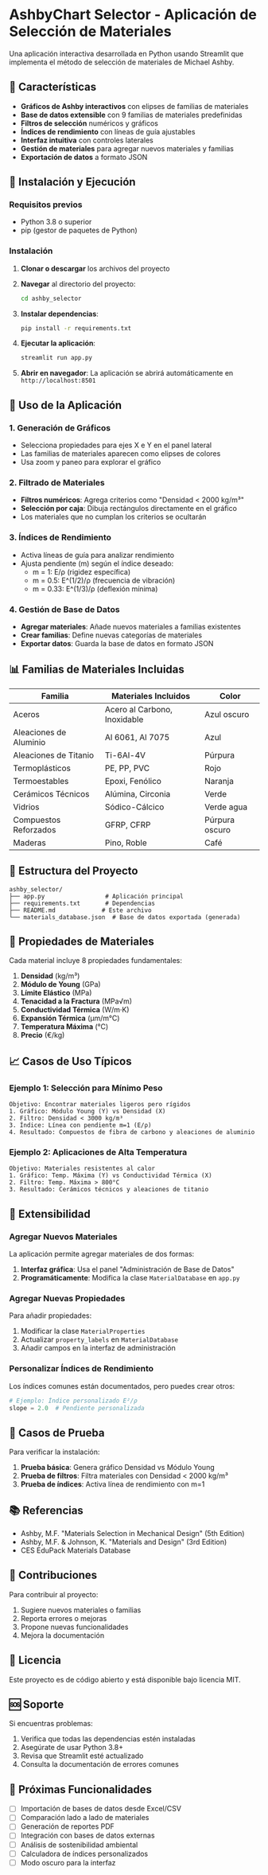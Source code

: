 # AshbyChart Selector - Aplicación de Selección de Materiales

Una aplicación interactiva desarrollada en Python usando Streamlit que implementa el método de selección de materiales de Michael Ashby.

## 🎯 Características

- **Gráficos de Ashby interactivos** con elipses de familias de materiales
- **Base de datos extensible** con 9 familias de materiales predefinidas
- **Filtros de selección** numéricos y gráficos
- **Índices de rendimiento** con líneas de guía ajustables
- **Interfaz intuitiva** con controles laterales
- **Gestión de materiales** para agregar nuevos materiales y familias
- **Exportación de datos** a formato JSON

## 🚀 Instalación y Ejecución

### Requisitos previos
- Python 3.8 o superior
- pip (gestor de paquetes de Python)

### Instalación

1. **Clonar o descargar** los archivos del proyecto
2. **Navegar** al directorio del proyecto:
   ```bash
   cd ashby_selector
   ```

3. **Instalar dependencias**:
   ```bash
   pip install -r requirements.txt
   ```

4. **Ejecutar la aplicación**:
   ```bash
   streamlit run app.py
   ```

5. **Abrir en navegador**: La aplicación se abrirá automáticamente en `http://localhost:8501`

## 📖 Uso de la Aplicación

### 1. Generación de Gráficos
- Selecciona propiedades para ejes X e Y en el panel lateral
- Las familias de materiales aparecen como elipses de colores
- Usa zoom y paneo para explorar el gráfico

### 2. Filtrado de Materiales
- **Filtros numéricos**: Agrega criterios como "Densidad < 2000 kg/m³"
- **Selección por caja**: Dibuja rectángulos directamente en el gráfico
- Los materiales que no cumplan los criterios se ocultarán

### 3. Índices de Rendimiento
- Activa líneas de guía para analizar rendimiento
- Ajusta pendiente (m) según el índice deseado:
  - m = 1: E/ρ (rigidez específica)
  - m = 0.5: E^(1/2)/ρ (frecuencia de vibración)
  - m = 0.33: E^(1/3)/ρ (deflexión mínima)

### 4. Gestión de Base de Datos
- **Agregar materiales**: Añade nuevos materiales a familias existentes
- **Crear familias**: Define nuevas categorías de materiales
- **Exportar datos**: Guarda la base de datos en formato JSON

## 📊 Familias de Materiales Incluidas

| Familia | Materiales Incluidos | Color |
|---------|---------------------|-------|
| Aceros | Acero al Carbono, Inoxidable | Azul oscuro |
| Aleaciones de Aluminio | Al 6061, Al 7075 | Azul |
| Aleaciones de Titanio | Ti-6Al-4V | Púrpura |
| Termoplásticos | PE, PP, PVC | Rojo |
| Termoestables | Epoxi, Fenólico | Naranja |
| Cerámicos Técnicos | Alúmina, Circonia | Verde |
| Vidrios | Sódico-Cálcico | Verde agua |
| Compuestos Reforzados | GFRP, CFRP | Púrpura oscuro |
| Maderas | Pino, Roble | Café |

## 🔧 Estructura del Proyecto

```
ashby_selector/
├── app.py                 # Aplicación principal
├── requirements.txt       # Dependencias
├── README.md             # Este archivo
└── materials_database.json  # Base de datos exportada (generada)
```

## 🎯 Propiedades de Materiales

Cada material incluye 8 propiedades fundamentales:

1. **Densidad** (kg/m³)
2. **Módulo de Young** (GPa)
3. **Límite Elástico** (MPa)
4. **Tenacidad a la Fractura** (MPa√m)
5. **Conductividad Térmica** (W/m·K)
6. **Expansión Térmica** (µm/m°C)
7. **Temperatura Máxima** (°C)
8. **Precio** (€/kg)

## 📈 Casos de Uso Típicos

### Ejemplo 1: Selección para Mínimo Peso
```
Objetivo: Encontrar materiales ligeros pero rígidos
1. Gráfico: Módulo Young (Y) vs Densidad (X)
2. Filtro: Densidad < 3000 kg/m³
3. Índice: Línea con pendiente m=1 (E/ρ)
4. Resultado: Compuestos de fibra de carbono y aleaciones de aluminio
```

### Ejemplo 2: Aplicaciones de Alta Temperatura
```
Objetivo: Materiales resistentes al calor
1. Gráfico: Temp. Máxima (Y) vs Conductividad Térmica (X)
2. Filtro: Temp. Máxima > 800°C
3. Resultado: Cerámicos técnicos y aleaciones de titanio
```

## 🔄 Extensibilidad

### Agregar Nuevos Materiales
La aplicación permite agregar materiales de dos formas:

1. **Interfaz gráfica**: Usa el panel "Administración de Base de Datos"
2. **Programáticamente**: Modifica la clase `MaterialDatabase` en `app.py`

### Agregar Nuevas Propiedades
Para añadir propiedades:

1. Modificar la clase `MaterialProperties`
2. Actualizar `property_labels` en `MaterialDatabase`
3. Añadir campos en la interfaz de administración

### Personalizar Índices de Rendimiento
Los índices comunes están documentados, pero puedes crear otros:

```python
# Ejemplo: Índice personalizado E²/ρ
slope = 2.0  # Pendiente personalizada
```

## 🧪 Casos de Prueba

Para verificar la instalación:

1. **Prueba básica**: Genera gráfico Densidad vs Módulo Young
2. **Prueba de filtros**: Filtra materiales con Densidad < 2000 kg/m³
3. **Prueba de índices**: Activa línea de rendimiento con m=1

## 📚 Referencias

- Ashby, M.F. "Materials Selection in Mechanical Design" (5th Edition)
- Ashby, M.F. & Johnson, K. "Materials and Design" (3rd Edition)
- CES EduPack Materials Database

## 🤝 Contribuciones

Para contribuir al proyecto:

1. Sugiere nuevos materiales o familias
2. Reporta errores o mejoras
3. Propone nuevas funcionalidades
4. Mejora la documentación

## 📄 Licencia

Este proyecto es de código abierto y está disponible bajo licencia MIT.

## 🆘 Soporte

Si encuentras problemas:

1. Verifica que todas las dependencias estén instaladas
2. Asegúrate de usar Python 3.8+
3. Revisa que Streamlit esté actualizado
4. Consulta la documentación de errores comunes

## 🔮 Próximas Funcionalidades

- [ ] Importación de bases de datos desde Excel/CSV
- [ ] Comparación lado a lado de materiales
- [ ] Generación de reportes PDF
- [ ] Integración con bases de datos externas
- [ ] Análisis de sostenibilidad ambiental
- [ ] Calculadora de índices personalizados
- [ ] Modo oscuro para la interfaz
